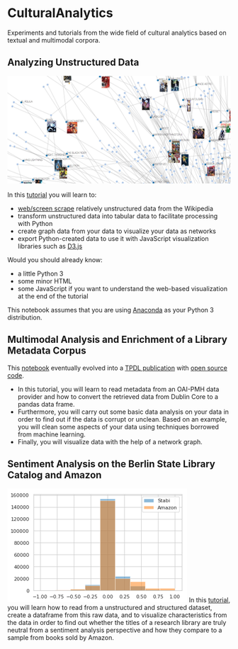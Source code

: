 # CulturalAnalytics

Experiments and tutorials from the wide field of cultural analytics based on textual and multimodal corpora.


## Analyzing Unstructured Data

![Superheroes teaser image](img/superheros_teaser.jpg)

In this [tutorial](WikipediaTest.ipynb) you will learn to:

* [web/screen scrape](https://en.wikipedia.org/wiki/Web_scraping) relatively unstructured data from the Wikipedia
* transform unstructured data into tabular data to facilitate processing with Python
* create graph data from your data to visualize your data as networks
* export Python-created data to use it with JavaScript visualization libraries such as [D3.js](https://d3js.org/)

Would you should already know:

* a little Python 3
* some minor HTML
* some JavaScript if you want to understand the web-based visualization at the end of the tutorial

This notebook assumes that you are using [Anaconda](https://www.anaconda.com/download/) as your Python 3 distribution.

## Multimodal Analysis and Enrichment of a Library Metadata Corpus

This [notebook](Stabi_ImageAnalytics.ipynb) eventually evolved into a [TPDL publication](https://link.springer.com/chapter/10.1007%2F978-3-319-43997-6_24) with [open source code](https://github.com/elektrobohemian/SBBrowse2018).


* In this tutorial, you will learn to read metadata from an OAI-PMH data provider and how to convert the retrieved data from Dublin Core to a pandas data frame.
* Furthermore, you will carry out some basic data analysis on your data in order to find out if the data is corrupt or unclean. Based on an example, you will clean some aspects of your data using techniques borrowed from machine learning.
* Finally, you will visualize data with the help of a network graph.    

## Sentiment Analysis on the Berlin State Library Catalog and Amazon

![Preview](img/sentiment_analysis_teaser.png)
In this [tutorial](sentimentAnalysis.ipynb), you will learn how to read from a unstructured and structured dataset, create a dataframe from this raw data, and to visualize characteristics from the data in order to find out whether the titles of a research library are truly neutral from a sentiment analysis perspective and how they compare to a sample from books sold by Amazon.
